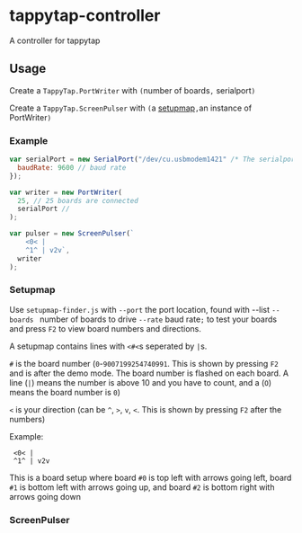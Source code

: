 # tappytap-controller
A controller for tappytap

## Usage

Create a `TappyTap.PortWriter` with `(`number of boards`,` serialport`)`

Create a `TappyTap.ScreenPulser` with `(`a [setupmap](#setupmap)`,`an instance of PortWriter`)`

### Example

```javascript
var serialPort = new SerialPort("/dev/cu.usbmodem1421" /* The serialport is located at /dev/cu.usbmodem1421*/, {
  baudRate: 9600 // baud rate
});

var writer = new PortWriter(
  25, // 25 boards are connected
  serialPort //
);

var pulser = new ScreenPulser(`
    <0< |
    ^1^ | v2v`,
  writer
);
```

### Setupmap

Use `setupmap-finder.js` with `--port` the port location, found with --list `--boards ` number of boards to drive `--rate` baud rate`;` to test your boards and press `F2` to view board numbers and directions.

A setupmap contains lines with `<#<`s seperated by `|`s.

`#` is the board number (`0`-`9007199254740991`. This is shown by pressing `F2` and is after the demo mode. The board number is flashed on each board. A line (`|`) means the number is above 10 and you have to count, and a (`O`) means the board number is `0`)

`<` is your direction (can be `^`, `>`, `v`, `<`. This is shown by pressing `F2` after the numbers)

Example:

     <0< |
     ^1^ | v2v

This is a board setup where board `#0` is top left with arrows going left, board `#1` is bottom left with arrows going up, and board `#2` is bottom right with arrows going down

### ScreenPulser
